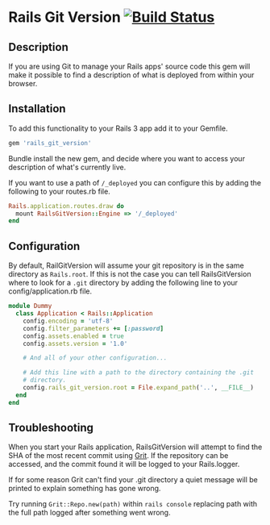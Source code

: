 # Rails Git Version [![Build Status](https://secure.travis-ci.org/jcf/rails_git_version.png)](http://travis-ci.org/jcf/rails_git_version)

## Description

If you are using Git to manage your Rails apps' source code this gem
will make it possible to find a description of what is deployed from
within your browser.

## Installation

To add this functionality to your Rails 3 app add it to your Gemfile.

``` ruby
gem 'rails_git_version'
```

Bundle install the new gem, and decide where you want to access your
description of what's currently live.

If you want to use a path of `/_deployed` you can configure this by
adding the following to your routes.rb file.

``` ruby
Rails.application.routes.draw do
  mount RailsGitVersion::Engine => '/_deployed'
end
```

## Configuration

By default, RailGitVersion will assume your git repository is in the
same directory as `Rails.root`. If this is not the case you can tell
RailsGitVersion where to look for a `.git` directory by adding the
following line to your config/application.rb file.

``` ruby
module Dummy
  class Application < Rails::Application
    config.encoding = 'utf-8'
    config.filter_parameters += [:password]
    config.assets.enabled = true
    config.assets.version = '1.0'

    # And all of your other configuration...

    # Add this line with a path to the directory containing the .git
    # directory.
    config.rails_git_version.root = File.expand_path('..', __FILE__)
  end
end
```

## Troubleshooting

When you start your Rails application, RailsGitVersion will attempt to
find the SHA of the most recent commit using [Grit][]. If the repository
can be accessed, and the commit found it will be logged to your
Rails.logger.

If for some reason Grit can't find your .git directory a quiet message
will be printed to explain something has gone wrong.

Try running `Grit::Repo.new(path)` within `rails console` replacing path
with the full path logged after something went wrong.

[Grit]: https://github.com/mojombo/grit
